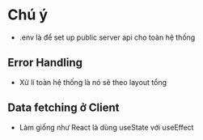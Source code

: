 # Chú ý

- .env là để set up public server api cho toàn hệ thống

## Error Handling

- Xử lí toàn hệ thống là nó sẽ theo layout tổng

## Data fetching ở Client

- Làm giống như React là dùng useState với useEffect
